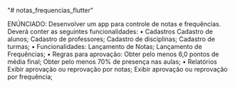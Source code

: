 "# notas_frequencias_flutter" 

ENÚNCIADO: Desenvolver um app para controle de notas e frequências. Deverá conter as seguintes 
funcionalidades:
  • Cadastros
     Cadastro de alunos;
     Cadastro de professores;
     Cadastro de disciplinas;
     Cadastro de turmas;
  • Funcionalidades:
     Lançamento de Notas;
     Lançamento de Frequências;
  • Regras para aprovação:
     Obter pelo menos 6,0 pontos de média final;
     Obter pelo menos 70% de presença nas aulas;
  • Relatórios
     Exibir aprovação ou reprovação por notas;
     Exibir aprovação ou reprovação por frequência;
